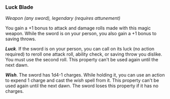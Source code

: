 ### Luck Blade

*Weapon (any sword), legendary (requires attunement)*

You gain a +1 bonus to attack and damage rolls made with this magic weapon. While the sword is on your person, you also gain a +1 bonus to saving throws.

***Luck***. If the sword is on your person, you can call on its luck (no action required) to reroll one attack roll, ability check, or saving throw you dislike. You must use the second roll. This property can't be used again until the next dawn.

***Wish***. The sword has 1d4-1 charges. While holding it, you can use an action to expend 1 charge and cast the *wish* spell from it. This property can't be used again until the next dawn. The sword loses this property if it has no charges.
